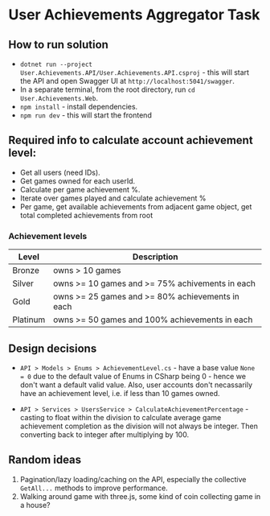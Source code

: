 # User Achievements Aggregator Task

## How to run solution

-   `dotnet run --project User.Achievements.API/User.Achievements.API.csproj` - this will start the API and open Swagger UI at `http://localhost:5041/swagger`.
-   In a separate terminal, from the root directory, run `cd User.Achievements.Web`.
-   `npm install` - install dependencies.
-   `npm run dev` - this will start the frontend

## Required info to calculate account achievement level:

-   Get all users (need IDs).
-   Get games owned for each userId.
-   Calculate per game achievement %.
-   Iterate over games played and calculate achievement %
-   Per game, get available achievements from adjacent game object, get total completed achievements from root

### Achievement levels

| Level    | Description                                      |
| -------- | ------------------------------------------------ |
| Bronze   | owns > 10 games                                  |
| Silver   | owns >= 10 games and >= 75% achivements in each  |
| Gold     | owns >= 25 games and >= 80% achievements in each |
| Platinum | owns >= 50 games and 100% achievements in each   |

## Design decisions

-   `API > Models > Enums > AchievementLevel.cs` - have a base value `None = 0` due to the default value of Enums in CSharp being 0 - hence we don't want a default valid value. Also, user accounts don't necassarily have an achievement level, i.e. if less than 10 games owned.

-   `API > Services > UsersService > CalculateAchievementPercentage` - casting to float within the division to calculate average game achievement completion as the division will not always be integer. Then converting back to integer after multiplying by 100.

## Random ideas

1. Pagination/lazy loading/caching on the API, especially the collective `GetAll...` methods to improve performance.
2. Walking around game with three.js, some kind of coin collecting game in a house?
